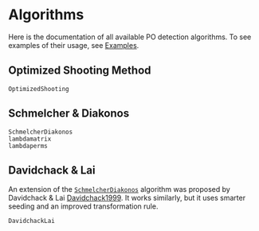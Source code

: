 # Algorithms

Here is the documentation of all available PO detection algorithms. To see examples of their usage, see [Examples](@ref).

## Optimized Shooting Method
```@docs
OptimizedShooting
```

## Schmelcher & Diakonos

```@docs
SchmelcherDiakonos
lambdamatrix
lambdaperms
```

## Davidchack & Lai

An extension of the [`SchmelcherDiakonos`](@ref) algorithm was proposed by Davidchack & Lai [Davidchack1999](@cite).
It works similarly, but it uses smarter seeding and an improved transformation rule.

```@docs
DavidchackLai
```
